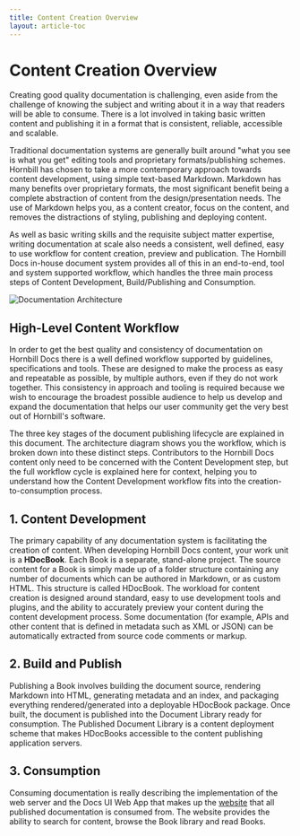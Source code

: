```yaml
---
title: Content Creation Overview
layout: article-toc
---
```

# Content Creation Overview

Creating good quality documentation is challenging, even aside from the challenge of knowing the subject and writing about it in a way that readers will be able to consume. There is a lot involved in taking basic written content and publishing it in a format that is consistent, reliable, accessible and scalable.  

Traditional documentation systems are generally built around "what you see is what you get" editing tools and proprietary formats/publishing schemes. Hornbill has chosen to take a more contemporary approach towards content development, using simple text-based Markdown. Markdown has many benefits over proprietary formats, the most significant benefit being a complete abstraction of content from the design/presentation needs. The use of Markdown helps you, as a content creator, focus on the content, and removes the distractions of styling, publishing and deploying content. 

As well as basic writing skills and the requisite subject matter expertise, writing documentation at scale also needs a consistent, well defined, easy to use workflow for content creation, preview and publication. The Hornbill Docs in-house document system provides all of this in an end-to-end, tool and system supported workflow, which handles the three main process steps of Content Development, Build/Publishing and Consumption. 

![Documentation Architecture]( _books/hdoc-guide/images/hdocbook-architechture.svg )


## High-Level Content Workflow

In order to get the best quality and consistency of documentation on Hornbill Docs there is a well defined workflow supported by guidelines, specifications and tools. These are designed to make the process as easy and repeatable as possible, by multiple authors, even if they do not work together. This consistency in approach and tooling is required because we wish to encourage the broadest possible audience to help us develop and expand the documentation that helps our user community get the very best out of Hornbill's software. 

The three key stages of the document publishing lifecycle are explained in this document. The architecture diagram shows you the workflow, which is broken down into these distinct steps. Contributors to the Hornbill Docs content only need to be concerned with the Content Development step, but the full workflow cycle is explained here for context, helping you to understand how the Content Development workflow fits into the creation-to-consumption process. 

## 1. Content Development

The primary capability of any documentation system is facilitating the creation of content. When developing Hornbill Docs content, your work unit is a **HDocBook**. Each Book is a separate, stand-alone project. The source content for a Book is simply made up of a folder structure containing any number of documents which can be authored in Markdown, or as custom HTML. This structure is called HDocBook. The workload for content creation is designed around standard, easy to use development tools and plugins, and the ability to accurately preview your content during the content development process. Some documentation (for example, APIs and other content that is defined in metadata such as XML or JSON) can be automatically extracted from source code comments or markup.  

## 2. Build and Publish

Publishing a Book involves building the document source, rendering Markdown into HTML, generating metadata and an index, and packaging everything rendered/generated into a deployable HDocBook package. Once built, the document is published into the Document Library ready for consumption. The Published Document Library is a content deployment scheme that makes HDocBooks accessible to the content publishing application servers.  

## 3. Consumption

Consuming documentation is really describing the implementation of the web server and the Docs UI Web App that makes up the [website](/) that all published documentation is consumed from. The website provides the ability to search for content, browse the Book library and read Books. 
